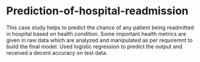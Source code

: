 # Prediction-of-hospital-readmission
This case study helps to predict the chance of any patient being readmitted in hospital based on health condition.
Some important health metrics are given in raw data which are analyzed and manipulated as per requiremnt to build the final model.
Used logistic regression to predict the output and received a decent accuracy on test data.

